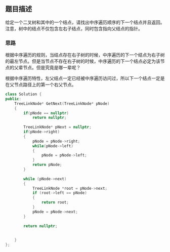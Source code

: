 ## 题目描述
给定一个二叉树和其中的一个结点，请找出中序遍历顺序的下一个结点并且返回。注意，树中的结点不仅包含左右子结点，同时包含指向父结点的指针。

### 思路
根据中序遍历的规则，当结点存在右子树的时候，中序遍历的下一个结点为右子树的最左节点。但是当节点不存在右子树的时候，中序遍历的下一个结点必定为该节点的父辈节点。但是究竟是哪一辈呢？

根据中序遍历特性，左父结点一定已经被中序遍历访问过，所以下一个结点一定是在父节点路径上的第一个右父节点。
```c++
class Solution {
public:
    TreeLinkNode* GetNext(TreeLinkNode* pNode)
    {
        if(pNode == nullptr)
            return nullptr;
        
        TreeLinkNode* pNext = nullptr;
        if(pNode->right)
        {
            pNode = pNode->right;
            while(pNode->left)
            {
                pNode = pNode->left;
            }
            return pNode;
        }
        
        while (pNode->next) 
        {
            TreeLinkNode *root = pNode->next;
            if (root->left == pNode) 
            {
                return root;
            }
            pNode = pNode->next;
        }
        
        return nullptr;
        
        
    }
};
```
